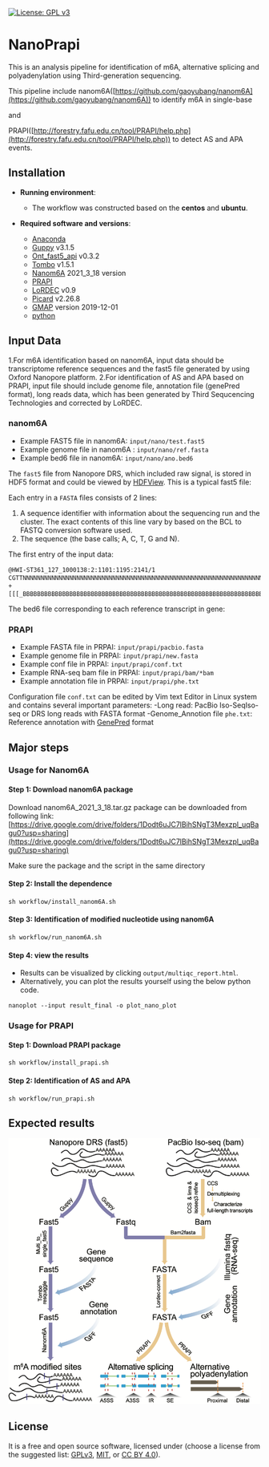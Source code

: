 [![License: GPL v3](https://img.shields.io/badge/License-GPL%20v3-blue.svg)](http://www.gnu.org/licenses/gpl-3.0)

# NanoPrapi

This is an analysis pipeline for identification of m6A, alternative splicing and polyadenylation using Third-generation sequencing.

This pipeline include nanom6A([https://github.com/gaoyubang/nanom6A](https://github.com/gaoyubang/nanom6A)) to identify m6A in single-base

and

PRAPI([http://forestry.fafu.edu.cn/tool/PRAPI/help.php](http://forestry.fafu.edu.cn/tool/PRAPI/help.php)) to detect AS and APA events.


## Installation

- __Running environment__: 
    - The workflow was constructed based on the __centos__ and __ubuntu__.

- __Required software and versions__: 
    - [Anaconda](https://docs.conda.io/en/latest/miniconda.html)
    - [Guppy](https://community.nanoporetech.com/downloads) v3.1.5
    - [Ont_fast5_api](https://github.com/nanoporetech/ont_fast5_api) v0.3.2
    - [Tombo](https://github.com/nanoporetech/tombo) v1.5.1
    - [Nanom6A](https://github.com/gaoyubang/nanom6A) 2021_3_18 version
    - [PRAPI](http://forestry.fafu.edu.cn/tool/PRAPI/)
    - [LoRDEC](https://gite.lirmm.fr/lordec/lordec-releases/-/wikis/home) v0.9
    - [Picard](https://github.com/broadinstitute/picard) v2.26.8
    - [GMAP](http://research-pub.gene.com/gmap/) version 2019-12-01
    - [python](https://www.python.org/)


## Input Data

1.For m6A identification based on nanom6A, input data should be transcriptome reference sequences and the fast5 file generated by using Oxford Nanopore platform.
2.For identification of AS and APA based on PRAPI, input file should include genome file, annotation file (genePred format), long reads data, which has been generated by Third Sequcencing Technologies and corrected by LoRDEC.

### nanom6A
- Example FAST5 file in nanom6A: `input/nano/test.fast5`
- Example genome file in nanom6A : `input/nano/ref.fasta`
- Example bed6 file in nanom6A: `input/nano/ano.bed6`

The `fast5` file from Nanopore DRS, which included raw signal, is stored in HDF5 format and could be viewed by [HDFView](https://www.hdfgroup.org/downloads/hdfview).
This is a typical fast5 file:



Each entry in a `FASTA` files consists of 2 lines:  

1. A sequence identifier with information about the sequencing run and the cluster. The exact contents of this line vary by based on the BCL to FASTQ conversion software used.  
2. The sequence (the base calls; A, C, T, G and N).   

The first entry of the input data:
```
@HWI-ST361_127_1000138:2:1101:1195:2141/1
CGTTNNNNNNNNNNNNNNNNNNNNNNNNNNNNNNNNNNNNNNNNNNNNNNNNNNNNNNNNNNNNNNNNNNNNNNNNGGAGGGGTTNNNNNNNNNNNNNNN
+
[[[_BBBBBBBBBBBBBBBBBBBBBBBBBBBBBBBBBBBBBBBBBBBBBBBBBBBBBBBBBBBBBBBBBBBBBBBBBBBBBBBBBBBBBBBBBBBBBBBB
```

The bed6 file corresponding to each reference transcript in gene:





### PRAPI
- Example FASTA file in PRPAI: `input/prapi/pacbio.fasta`
- Example genome file in PRPAI: `input/prapi/new.fasta`
- Example conf file in PRPAI: `input/prapi/conf.txt`
- Example RNA-seq bam file in PRPAI: `input/prapi/bam/*bam`
- Example annotation file in PRPAI: `input/prapi/phe.txt`


Configuration file `conf.txt` can be edited by Vim text Editor in Linux system and contains several important parameters:
-Long read: PacBio Iso-SeqIso-seq or DRS long reads with FASTA format
-Genome_Annotion file `phe.txt`: Reference annotation with [GenePred](https://genome.ucsc.edu/FAQ/FAQformat.html#format9) format




## Major steps

### Usage for Nanom6A

#### Step 1: Download nanom6A package
Download nanom6A_2021_3_18.tar.gz package can be downloaded from following link:
[https://drive.google.com/drive/folders/1Dodt6uJC7lBihSNgT3Mexzpl_uqBagu0?usp=sharing](https://drive.google.com/drive/folders/1Dodt6uJC7lBihSNgT3Mexzpl_uqBagu0?usp=sharing)

Make sure the package and the script in the same directory

#### Step 2: Install the dependence

```
sh workflow/install_nanom6A.sh
```

#### Step 3: Identification of modified nucleotide using nanom6A

```
sh workflow/run_nanom6A.sh
```

#### Step 4: view the results

- Results can be visualized by clicking `output/multiqc_report.html`.
- Alternatively, you can plot the results yourself using the below python code.

```
nanoplot --input result_final -o plot_nano_plot
```


### Usage for PRAPI

#### Step 1: Download PRAPI package

```
sh workflow/install_prapi.sh
```

#### Step 2: Identification of AS and APA 

```
sh workflow/run_prapi.sh
```



## Expected results

![](graphs/figure1.png)



## License
It is a free and open source software, licensed under []() (choose a license from the suggested list:  [GPLv3](https://github.com/github/choosealicense.com/blob/gh-pages/_licenses/gpl-3.0.txt), [MIT](https://github.com/github/choosealicense.com/blob/gh-pages/LICENSE.md), or [CC BY 4.0](https://github.com/github/choosealicense.com/blob/gh-pages/_licenses/cc-by-4.0.txt)).

